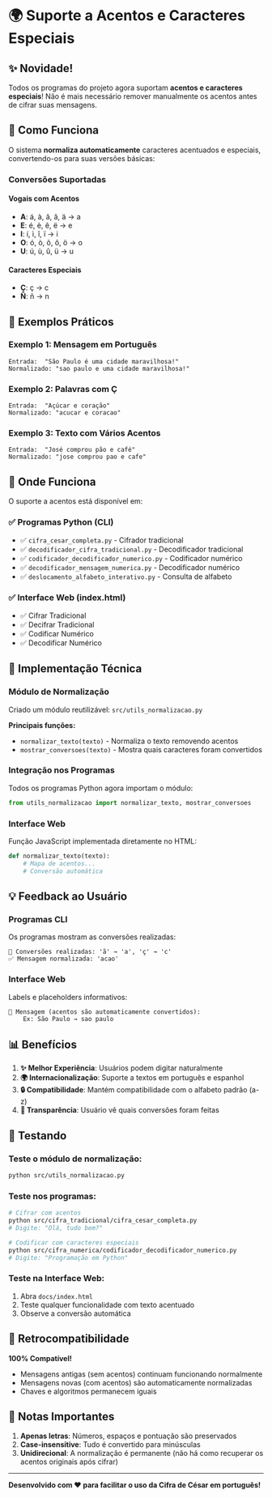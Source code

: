 # 🌍 Suporte a Acentos e Caracteres Especiais

## ✨ Novidade!

Todos os programas do projeto agora suportam **acentos e caracteres especiais**! Não é mais necessário remover manualmente os acentos antes de cifrar suas mensagens.

## 🔄 Como Funciona

O sistema **normaliza automaticamente** caracteres acentuados e especiais, convertendo-os para suas versões básicas:

### Conversões Suportadas

#### Vogais com Acentos
- **A**: á, à, ã, â, ä → a
- **E**: é, è, ê, ë → e
- **I**: í, ì, î, ï → i
- **O**: ó, ò, õ, ô, ö → o
- **U**: ú, ù, û, ü → u

#### Caracteres Especiais
- **Ç**: ç → c
- **Ñ**: ñ → n

## 📝 Exemplos Práticos

### Exemplo 1: Mensagem em Português
```
Entrada:  "São Paulo é uma cidade maravilhosa!"
Normalizado: "sao paulo e uma cidade maravilhosa!"
```

### Exemplo 2: Palavras com Ç
```
Entrada:  "Açúcar e coração"
Normalizado: "acucar e coracao"
```

### Exemplo 3: Texto com Vários Acentos
```
Entrada:  "José comprou pão e café"
Normalizado: "jose comprou pao e cafe"
```

## 🎯 Onde Funciona

O suporte a acentos está disponível em:

### ✅ Programas Python (CLI)
- ✅ `cifra_cesar_completa.py` - Cifrador tradicional
- ✅ `decodificador_cifra_tradicional.py` - Decodificador tradicional
- ✅ `codificador_decodificador_numerico.py` - Codificador numérico
- ✅ `decodificador_mensagem_numerica.py` - Decodificador numérico
- ✅ `deslocamento_alfabeto_interativo.py` - Consulta de alfabeto

### ✅ Interface Web (index.html)
- ✅ Cifrar Tradicional
- ✅ Decifrar Tradicional
- ✅ Codificar Numérico
- ✅ Decodificar Numérico

## 🔧 Implementação Técnica

### Módulo de Normalização
Criado um módulo reutilizável: `src/utils_normalizacao.py`

**Principais funções:**
- `normalizar_texto(texto)` - Normaliza o texto removendo acentos
- `mostrar_conversoes(texto)` - Mostra quais caracteres foram convertidos

### Integração nos Programas
Todos os programas Python agora importam o módulo:
```python
from utils_normalizacao import normalizar_texto, mostrar_conversoes
```

### Interface Web
Função JavaScript implementada diretamente no HTML:
```python
def normalizar_texto(texto):
    # Mapa de acentos...
    # Conversão automática
```

## 💡 Feedback ao Usuário

### Programas CLI
Os programas mostram as conversões realizadas:
```
🔄 Conversões realizadas: 'ã' → 'a', 'ç' → 'c'
✅ Mensagem normalizada: 'acao'
```

### Interface Web
Labels e placeholders informativos:
```
📝 Mensagem (acentos são automaticamente convertidos):
    Ex: São Paulo → sao paulo
```

## 📊 Benefícios

1. **✨ Melhor Experiência**: Usuários podem digitar naturalmente
2. **🌍 Internacionalização**: Suporte a textos em português e espanhol
3. **🔒 Compatibilidade**: Mantém compatibilidade com o alfabeto padrão (a-z)
4. **🎯 Transparência**: Usuário vê quais conversões foram feitas

## 🧪 Testando

### Teste o módulo de normalização:
```bash
python src/utils_normalizacao.py
```

### Teste nos programas:
```bash
# Cifrar com acentos
python src/cifra_tradicional/cifra_cesar_completa.py
# Digite: "Olá, tudo bem?"

# Codificar com caracteres especiais
python src/cifra_numerica/codificador_decodificador_numerico.py
# Digite: "Programação em Python"
```

### Teste na Interface Web:
1. Abra `docs/index.html`
2. Teste qualquer funcionalidade com texto acentuado
3. Observe a conversão automática

## 🚀 Retrocompatibilidade

**100% Compatível!** 
- Mensagens antigas (sem acentos) continuam funcionando normalmente
- Mensagens novas (com acentos) são automaticamente normalizadas
- Chaves e algoritmos permanecem iguais

## 📝 Notas Importantes

1. **Apenas letras**: Números, espaços e pontuação são preservados
2. **Case-insensitive**: Tudo é convertido para minúsculas
3. **Unidirecional**: A normalização é permanente (não há como recuperar os acentos originais após cifrar)

---

**Desenvolvido com ❤️ para facilitar o uso da Cifra de César em português!**
